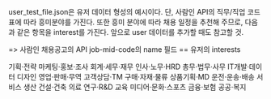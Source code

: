 user_test_file.json은 유저 데이터 형성의 예시이다.
단, 사람인 API의 직무/직업 코드표에 따라 흥미분야를 가진다.
또한 흥미 분야에 따라 채용 일정을 추천해 주므로,
다음과 같은 항목을 interest를 가진다.
앞으로 user 데이터를 추가할 때도 참고할 것.

=> 사람인 채용공고의 API job-mid-code의 name 필드 == 유저의 interests

기획·전략
마케팅·홍보·조사
회계·세무·재무
인사·노무·HRD
총무·법무·사무
IT개발·데이터
디자인
영업·판매·무역
고객상담·TM
구매·자재·물류
상품기획·MD
운전·운송·배송
서비스
생산
건설·건축
의료
연구·R&D
교육
미디어·문화·스포츠
금융·보험
공공·복지

